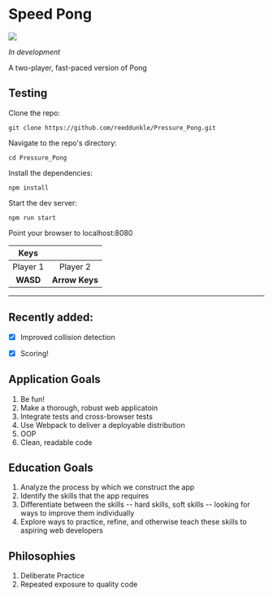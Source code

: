 # Speed Pong

<img src="http://i.imgur.com/wDzXXXD.gif" />

*In development*

A two-player, fast-paced version of Pong

Testing
----

Clone the repo:

```
git clone https://github.com/reeddunkle/Pressure_Pong.git
```

Navigate to the repo's directory:

```
cd Pressure_Pong
```

Install the dependencies:

```
npm install
```

Start the dev server:

```
npm run start
```

Point your browser to localhost:8080

| Keys       |                 |
|:---------:|:-------------:  |
|Player 1   | Player 2        |
| **WASD**  | **Arrow Keys**  |


----

## Recently added:

- [X] Improved collision detection
- [X] Scoring!


## Application Goals

1. Be fun!
2. Make a thorough, robust web applicatoin
2. Integrate tests and cross-browser tests
3. Use Webpack to deliver a deployable distribution
4. OOP
5. Clean, readable code

## Education Goals

1. Analyze the process by which we construct the app
2. Identify the skills that the app requires
3. Differentiate between the skills -- hard skills, soft skills -- looking for ways to improve them individually
4. Explore ways to practice, refine, and otherwise teach these skills to aspiring web developers

## Philosophies

1. Deliberate Practice
2. Repeated exposure to quality code
